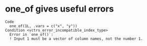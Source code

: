# one_of gives useful errors

    Code
      one_of(1L, .vars = c("x", "y"))
    Condition <vctrs_error_incompatible_index_type>
      Error in `one_of()`:
      ! Input 1 must be a vector of column names, not the number 1.

